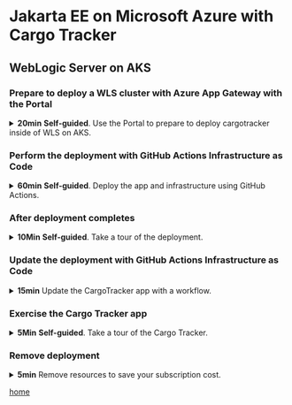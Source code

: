# Jakarta EE on Microsoft Azure with Cargo Tracker

## WebLogic Server on AKS

### Prepare to deploy a WLS cluster with Azure App Gateway with the Portal

<details>
  <summary>
    <b>20min</b> <b>Self-guided</b>. Use the Portal to prepare to deploy cargotracker inside of WLS on AKS.
  </summary>
  
1. Visit the Portal [https://aka.ms/publicportal](https://aka.ms/publicportal).

1. In the search box, without pressing enter, type "weblogic" without the quotes.

1. In the section of suggested results labeled **Marketplace**, select **Oracle WebLogic Server on Azure Kubernetes Service**.

1. Select **Create**.

{% include new-resource-group.md %}

1. In **Region** enter `{{ site.data.var.region }}`.

1. Leave **Username for WebLogic Administrator** with the default value.

1. For **Password for WebLogic Administrator** and following password fields use `{{ site.data.var.workshopPassword }}`.

{% include add-uami.md %}

1. On **Optional Basic Configuration** select **No** and examine the options.  Note you can specify Java JVM options here.

1. Select **Yes** to close the **Optional Basic Configuration**.

1. Scroll down and note the hyperlinks in the **Report issues, get
   help, and share feedback** section.  The links will open in a new
   tab.  We especially encourage you to take the survey about Java EE
   usage.  this will help us create better Java EE on Azure offers.
   
1. Select **Next: Configure AKS cluster**.

1. Explore the options available, but do not select any of the following.
   
   1. [Azure Container Insights integration](https://aka.ms/wls-aks-container-insights)
   
   1. [Persist Volume integration]({{ site.data.var.docsMicrosoftCom }}/azure/aks/concepts-storage)

1. In **Image selection** leave the values at the defaults.

1. In **Username for Oracle Single Sign-On authentication** and the
   corresponding password field, use the values provided by the
   instructor in the Etherpad.
   
1. In **Is the specified SSO account associated with an active Oracle
   support contract?**, select **No**.
   
      **IMPORTANT** This offer really should only be used with an
      active Oracle support contract.  Without a support contract, you
      are running software that has not been patched against the
      latest security vulnerabilities, including the infamous
      Log4shell.  For complete details see the [Oracle documentation](https://aka.ms/wls-aks-ocr-doc).
      
      Thankfully, for this workshop, we are also deploying Azure App
      Gateway, and the offer sets up OWASP rules to protect against
      some of the vulnerabilities.
      
1. In the **Select desired combination of WebLogic...** drop down,
   leave the default, but explore the other available options.
   
1. In the **Java EE Application** section, ensure **Yes** is selected.

1. Select the **Browse** button.

1. In the **Storage accounts** browser, select the storage account
   created by the workflow you ran previously. It will be something
   like `wlsdsa19251229631`.
   
1. In the **Containers** section, select the storage container
   created by the workflow you ran previously. It will be something
   like `wlsdcon19251229631`.
   
1. In the **Container**, select **cargo-tracker.war**.  This also was
   generated by the workflow you ran previously.
   
1. Select **Select**.

1. Leave the remaining values at their defaults.

1. Select **Next: TLS/SSL configuration**.

1. This tab lets you configure end-to-end TLS connections.  Explore the values, but leave it set at **No**.

1. Select **Next: Networking**.

1. Leave **Standard Load Balancer service** at **No**, but feel free
   to explore the documentation link.
   
1. In **Application Gateway Ingress Controller** select **Yes**.

1. The offer provides several ways to upload the certificates
   necessary to enable App Gateway integration.  Select **Generate a
   self-signed front-end certificate**.
   
1. For **Service Principal** refer to the output from the `setup.sh`
   script you ran at the beginning of the workshop.  Find the value
   for `SERVICE_PRINCIPAL`.  Copy it to the clipboard.  Be extremely
   careful to get the whole value.
   
1. To verify you have it all, you can enter the following command in
   the Cloud Shell.
   
      `echo <paste> | base64 -d` and press enter.
      
      If you see valid JSON, you have captured the entire base64
      string to the clipboard.  Save the decoded value in your text
      file, in case you need it later.
   
1. Paste this value into the **Service Principal** and **Confirm password** fields.

1. Ensure **Enable cookie based affinity** is checked.

1. Leave the remaining values at their defaults.

1. Select **Next: DNS configuration**.

1. This tab lets you connect a DNS zone to your WLS on AKS.  Explore
   the values, but leave it set at **No**.
   
1. Select **Next: Database**.

1. For **Connect to database?** select **Yes**.

1. For the **Choose database type** select **Azure Database for PostgreSQL**.

1. For **JNDI name** enter `jdbc/CargoTrackerDB`.

1. For **Datasource Connection String** enter `jdbc:postgresql://<dbName>.postgres.database.azure.com:5432/postgres`, where `<dbName>` is the value you captured above for database name.  This will be something like `wlsdb19251229631`.

1. For **Global transactions protocol** Select **EmulateTwoPhaseCommit**.

1. For **Database username** enter `weblogic`.  This value was set as a secret in `setup.sh`.

1. For **Database Password** enter `Secret123!`.  This value was set as a secret in `setup.sh`.  Make sure to get the exclamation point.

1. Select **Next: Review + create**.

1. **DO NOT Select Create**. At this point, we will use a GitHub
Actions workflow to do the same thing that would happen if you
deployed the offer as you have configured it here.


</details>

### Perform the deployment with GitHub Actions Infrastructure as Code

<details>
  <summary>
    <b>60min</b> <b>Self-guided</b>. Deploy the app and infrastructure using GitHub Actions.
  </summary>

1. Visit your fork of [https://github.com/{{ site.data.var.repoOwner }}/{{ site.data.var.repoPath }}](https://github.com/{{ site.data.var.repoOwner }}/{{ site.data.var.repoPath }}).

1. Select **Actions**.

1. Select **Setup WLS on AKS**.

1. Select **Run workflow**.

1. <a name="wls-aks-pipeline-values">Use the the same values</a> you [captured previously](#liberty-aks-pipeline-values).
   
1. Select **Run workflow**.

1.  Instructor will walk you through
    `.github/workflows/setupWlsAks.yml`, which you have in your
    repo.  Briefly, this workflow uses the repository secrets you
    created earlier to do the following.
    
      1. Use the 
         [Bicep]({{ site.data.var.docsMicrosoftCom }}/azure/azure-resource-manager/bicep/overview?tabs=Bicep)
         infrastructure as code that stands behind the Portal offer from the preceding section to build an ARM template.
         
      1. Build up parameters that happen to represent the values you
         previously filled out in the Portal.
      
      1. Build cargotracker and upload it to storage. Strictly
         speaking, this step is not necessary since the storage
         account already has the cargotracker war.
         
      1. Deploy the offer.  This eventually invokes the [Azure support
         in WebLogic Kubernetes Operator](https://aka.ms/wls-aks-docs).

</details>

### After deployment completes

<details>
  <summary>
    <b>10Min</b> <b>Self-guided</b>. Take a tour of the deployment.
  </summary>
  
**Note** The resource group name will be prefixed by **wlsd-aks**.
  
{% include find-resource-groups.md %}

{% include find-outputs.md %}

1. **Self-guided**. Examine the outputs.

   1. Execute **shellCmdtoConnectAks** to connect to the cluster in the Cloud Shell.
   
   1. Take note of the name of the value of the `--resource-group`
      option to the command.  You will need this later.  This really
      should be in the outputs.  [You are welcome to fix
      this](https://github.com/oracle/weblogic-azure/issues/123).
      
   1. Execute **shellCmdtoOutputWlsDomainYaml** to output a YAML
      description of the WebLogic domain to the file `domain.yml`.
      
      Examine the `domain.yml` file with help from the [Oracle
      documentation](https://oracle.github.io/weblogic-kubernetes-operator/userguide/managing-domains/domain-resource/#domain-spec-elements).
      This is actually a Kubernetes Custom Resource Definition (CRD).
      The complete reference of this CRD is generated live by Oracle.
      See the [reference documentation for complete
      details](https://github.com/oracle/weblogic-kubernetes-operator/blob/main/documentation/domains/Domain.md).
      For complete documentation about CRD, see the [Kubernetes
      site](https://kubernetes.io/docs/concepts/extend-kubernetes/api-extension/custom-resources/).
      
   1. Execute **shellCmdtoOutputWlsVersionsandPatches** to output a text description of the runtime to a file `version.info`.

   {{ site.data.var.servletBoast }}

   1. Obtain the URL of the cargotracker by looking at the value of
      the output **clusterExternalUrl**.

</details>

### Update the deployment with GitHub Actions Infrastructure as Code

<details>
  <summary>
    <b>15min</b> Update the CargoTracker app with a workflow.
  </summary>
  
1. Visit the Cargo Tracker main URL.

1. Take note of the version number at the bottom of the page.  It
   should be something like **2.1-SNAPSHOT 2022-03-02 23:08:32**.

1. Visit your fork of [https://github.com/{{ site.data.var.repoOwner }}/{{ site.data.var.repoPath }}](https://github.com/{{ site.data.var.repoOwner }}/{{ site.data.var.repoPath }}).

1. Select **Actions**.

1. Select **Update Cargo Tracker to WLS on AKS**.

1. Select **Run workflow**.

1. Use the correct **region**.

1. Leave **weblogic image path** at the default value.

1. For **Specify resource group of aks cluster** use the value you
   captured in the preceding step.
   
1. For storage account and container, use the values [gathered
   above](#wls-aks-pipeline-values).
   
1. For the ACR related parameters, use the following steps to get them
   directly from the deployed ACR.
   
   1. In a new portal tab, find the resource group containing the AKS cluster.
   
   1. In the navigation pane for the resource group, select
      **Overview**.
      
   1. In the **Settings** section, select **Access keys**.
   
   1. Save aside the **Login server**. This value is the **Specify ACR
      server of uploading image** in the workflow.
      
   1. Save aside the **Registry name**. This value is the **Specify
      ACR server user name** in the workflow.
      
   1. Save aside the **Password**.  This value is the
      **AZURE_ACR_PASSWORD** GitHub Actions repository secret.
      
   1. In the Cloud Shell, type `gh --repo <your github name>/{{ site.data.var.repoPath }} secret set
      AZURE_ACR_PASSWORD -b` and paste the saved value.
      **Ensure there is no space after `-b`**.  Press enter.
      
      * You should see **✓ Set secret AZURE_ACR_PASSWORD for your github name/{{ site.data.var.repoPath }}**.

   1. Leave the remaining values at their defaults.
   
   1. Select **Run workflow**.

</details>
      
### Exercise the Cargo Tracker app

<details>
  <summary>
    <b>5Min</b> <b>Self-guided</b>. Take a tour of the Cargo Tracker.
  </summary>

The Cargo Tracker main URL is the **clusterExternalUrl** obtained in
the preceding step, followed by `/cargo-tracker/`.

{% include exercise-cargotracker.md %}

</details>

### Remove deployment

<details>
  <summary>
    <b>5min</b> Remove resources to save your subscription cost.
  </summary>

You must remove the deployment to avoid consuming more Azure resources
than your pass allows.

1. In Cloud Shell, enter `az aks delete --no-wait --name <your cluster name> --resource-group <your resource group>`.

1. In the Portal, find `<your resource group>` and select **Delete resource group**.

1. Copy past the name of the resource group and select **Delete**.

</details>



[home](../)

